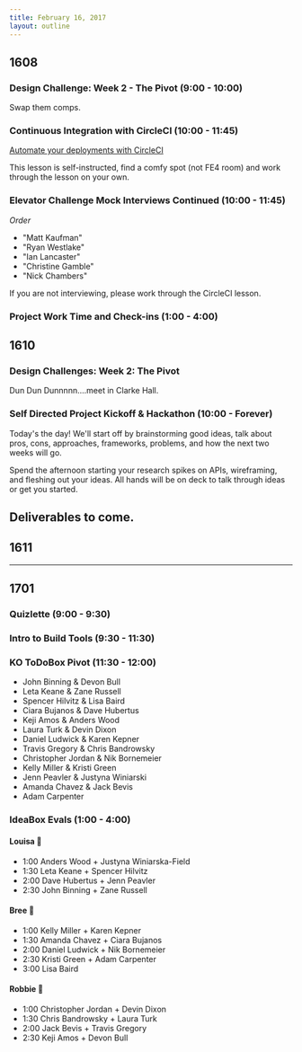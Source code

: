 ```yaml
---
title: February 16, 2017
layout: outline
---
```


## 1608

### Design Challenge: Week 2 - The Pivot (9:00 - 10:00)
Swap them comps.

### Continuous Integration with CircleCI (10:00 - 11:45)
[Automate your deployments with CircleCI](http://frontend.turing.io/lessons/continuous-integration.html)  

This lesson is self-instructed, find a comfy spot (not FE4 room) and work through the lesson on your own.

### Elevator Challenge Mock Interviews Continued (10:00 - 11:45)

*Order*

* "Matt Kaufman"
* "Ryan Westlake"
* "Ian Lancaster"
* "Christine Gamble"
* "Nick Chambers"

If you are not interviewing, please work through the CircleCI lesson.

### Project Work Time and Check-ins (1:00 - 4:00)

## 1610

### Design Challenges: Week 2: The Pivot
Dun Dun Dunnnnn....meet in Clarke Hall.

### Self Directed Project Kickoff & Hackathon (10:00 - Forever)

Today's the day! We'll start off by brainstorming good ideas, talk about pros, cons, approaches, frameworks, problems, and how the next two weeks will go.  

Spend the afternoon starting your research spikes on APIs, wireframing, and fleshing out your ideas. All hands will be on deck to talk through ideas or get you started.  

Deliverables to come.   
--------------------------------------------

## 1611

--------------------------------------------

## 1701

### Quizlette (9:00 - 9:30)

### Intro to Build Tools (9:30 - 11:30)

### KO ToDoBox Pivot (11:30 - 12:00)

* John Binning & Devon Bull
* Leta Keane & Zane Russell 
* Spencer Hilvitz & Lisa Baird
* Ciara Bujanos & Dave Hubertus
* Keji Amos & Anders Wood
* Laura Turk & Devin Dixon
* Daniel Ludwick & Karen Kepner 
* Travis Gregory & Chris Bandrowsky
* Christopher Jordan & Nik Bornemeier
* Kelly Miller & Kristi Green
* Jenn Peavler & Justyna Winiarski 
* Amanda Chavez & Jack Bevis
* Adam Carpenter

### IdeaBox Evals (1:00 - 4:00)

#### Louisa :see_no_evil:

* 1:00 Anders Wood + Justyna Winiarska-Field
* 1:30 Leta Keane + Spencer Hilvitz
* 2:00 Dave Hubertus + Jenn Peavler
* 2:30 John Binning + Zane Russell

#### Bree :hear_no_evil:

* 1:00 Kelly Miller + Karen Kepner
* 1:30 Amanda Chavez + Ciara Bujanos
* 2:00 Daniel Ludwick + Nik Bornemeier
* 2:30 Kristi Green + Adam Carpenter
* 3:00 Lisa Baird

#### Robbie :speak_no_evil:

* 1:00 Christopher Jordan + Devin Dixon
* 1:30 Chris Bandrowsky + Laura Turk
* 2:00 Jack Bevis + Travis Gregory
* 2:30 Keji Amos + Devon Bull


